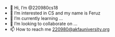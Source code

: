 - 👋 Hi, I’m @220980cs18
- 👀 I’m interested in CS and my name is Feruz
- 🌱 I’m currently learning ...
- 💞️ I’m looking to collaborate on ...
- 📫 How to reach me  220980@akfauniversity.org

<!---
220980cs18/220980cs18 is a ✨ special ✨ repository because its `README.md` (this file) appears on your GitHub profile.
You can click the Preview link to take a look at your changes.
--->

